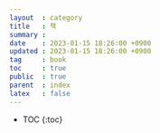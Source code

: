 ```yaml
---
layout  : category
title   : 책
summary : 
date    : 2023-01-15 18:26:00 +0900
updated : 2023-01-15 18:26:00 +0900
tag     : book
toc     : true
public  : true
parent  : index
latex   : false
---
```


* TOC
{:toc}
